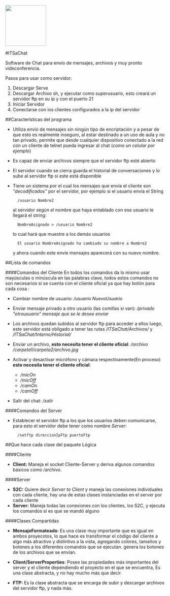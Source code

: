 <img src='https://dl.dropboxusercontent.com/u/105638235/logo.png' width='128' height='128' title=''>

#ITSaChat


Software de Chat para envío de mensajes, archivos y muy pronto videconferencia.

Pasos para usar como servidor:   

1. Descargar Serve  
2. Descargar Archivo sh, y ejecutar como superusuario, esto creará un servidor ftp en su ip y con el puerto 21
2. Iniciar Servidor  
3. Conectarse con los clientes configurados a la ip del servidor  

##Características del programa

- Utiliza envío de mensajes sin ningún tipo de encriptación y a pesar de que esto es realmente inseguro, al estar destinado a un uso de aula y no tan privado, permite que desde cualquier dispositivo conectado a la red con un cliente de telnet pueda ingresar al chat (*como un celular por ejemplo*)

- Es capaz de enviar archivos siempre que el servidor ftp esté abierto

- El servidor cuando se cierra guarda el historial de conversaciones y lo sube al servidor ftp si este está disponible

- Tiene un sistema por el cual los mensajes que envía el cliente son *"decodificados"* por el servidor, por ejemplo si el usuario envía el String

		/usuario Nombre2

	al servidor según el nombre que haya entablado con ese usuario le llegará el string:

		NombreAsignado > /usuario Nombre2

	lo cual hará que muestre a los demás usuarios

		El usuario NombreAsignado ha cambiado su nombre a Nombre2

	y ahora cuando este envíe mensajes aparecerá con su nuevo nombre.

##Lista de comandos

####Comandos del Cliente
En todos los comandos da lo mismo usar mayúsculas o minúscula en las palabras clave, todos estos comandos no son necesarios si se cuenta con el cliente oficial ya que hay botón para cada cosa :

- Cambiar nombre de usuario: */usuario NuevoUsuario*

- Enviar mensaje privado a otro usuario (las comillas si van): */privado "otrousuario" mensaje que se le desee enviar*

- Los archivos quedan subidos al servidor ftp para acceder a ellos luego, este servidor está obligado a tener las rutas */ITSaChat/Archivos/* y */ITSaChat/Interno/Historial/*

- Enviar un archivo, **esto necesita tener el cliente oficial**: */archivo /carpeta1/carpeta2/archivo.jpg*

- Activar y desactivar micrófono y cámara respectivamente(En proceso) **esto necesita tener el cliente oficial**:
	- */micOn*
	- */micOff*
	- */camOn*
	- */camOff*

- Salir del chat: */salir*

####Comandos del Server
- Establecer el servidor ftp a los que los usuarios deben comunicarse, para esto el servidor debe tener como nombre *Server*:
	
		/setftp direccionIpFtp puertoFtp

##Que hace cada clase del paquete Lógica

####Cliente

- **Client:** Maneja el socket Cliente-Server y deriva algunos comandos básicos como /archivo.

####Server
- **S2C:** Quiere decir *Server to Client* y maneja las conexiones individuales con cada cliente, hay una de estas clases instanciadas en el server por cada cliente
- **Server:** Maneja todas las conexiones con los clientes, los S2C, y ejecuta los comandos si es que se mandó alguno

####Clases Compartidas

- **MensajeFormateado**: Es una clase muy importante que es igual en ambos proyecotos, lo que hace es transformar el código del cliente a algo más atractivo y distintivo a la vista, agregando colores, tamaños y botones a los diferentes comandos que se ejecutan. genera los botones de los archivos que se envían.

- **Client/ServerProperties**: Posee las propiedades más importantes del server y el cliente dependiendo el proyecto en el que se encuentra,   Es una clase abstracta, y no hay mucho más que decir.

- **FTP:** Es la clase abstracta que se encarga de subir y descargar archivos del servidor ftp, y nada más.
